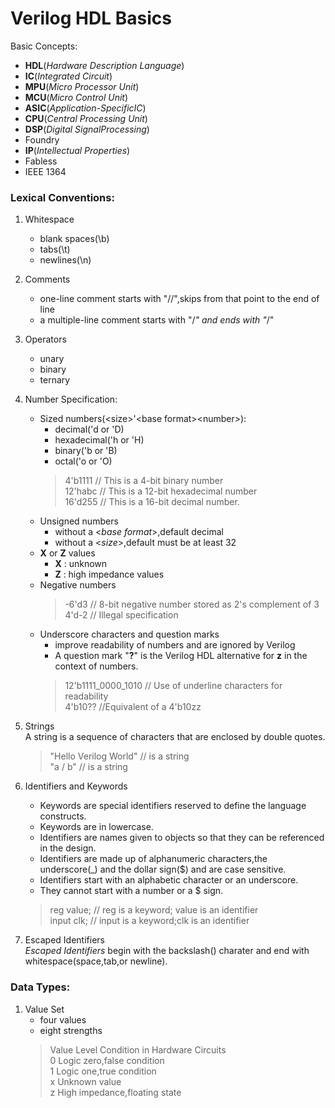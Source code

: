 # Verilog HDL Basics

Basic Concepts:
- **HDL**(_Hardware Description Language_)
- **IC**(_Integrated Circuit_)
- **MPU**(_Micro Processor Unit_)
- **MCU**(_Micro Control Unit_)
- **ASIC**(_Application-SpecificIC_)
- **CPU**(_Central Processing Unit_)
- **DSP**(_Digital SignalProcessing_)
- Foundry
- **IP**(_Intellectual Properties_)
- Fabless
- IEEE 1364

### Lexical Conventions:
1. Whitespace
    - blank spaces(\b)
    - tabs(\t)
    - newlines(\n)
2. Comments
    - one-line comment starts with "//",skips from that point to the end of line
    - a multiple-line comment starts with "/*" and ends with "*/"
3. Operators
    - unary
    - binary
    - ternary
4. Number Specification:      
    - Sized numbers(\<size\>\'\<base format\>\<number\>):      
        - decimal('d or 'D)
        - hexadecimal('h or 'H)
        - binary('b or 'B)
        - octal('o or 'O)
        > 4'b1111 // This is a 4-bit  binary number  
        > 12'habc // This is a 12-bit hexadecimal   number   
        > 16'd255 // This is a 16-bit decimal number.  
    - Unsigned numbers
        - without a \<_base format_\>,default decimal
        - without a \<_size_\>,default must be at least 32
    - **X** or **Z** values
        - **X** : unknown
        - **Z** : high impedance values
    - Negative numbers
        > -6'd3 // 8-bit negative number stored as 2's complement of 3  
        > 4'd-2 // Illegal specification
    - Underscore characters and question marks
        - improve readability of numbers and are ignored by Verilog  
        - A question mark "**?**" is the Verilog HDL alternative for **z** in the context of numbers.
        > 12'b1111_0000_1010 // Use of underline characters for readability  
        > 4'b10?? //Equivalent of a 4'b10zz
5. Strings  
    A string is a sequence of characters that are enclosed by double quotes.
    > "Hello Verilog World" // is a string  
    > "a / b" // is a string

6. Identifiers and Keywords  
    - Keywords are special identifiers reserved to define the language constructs.  
    - Keywords are in lowercase.
    - Identifiers are names given to objects so that they can be referenced in the design.
    - Identifiers are made up of alphanumeric characters,the underscore(_) and the dollar sign($) and are case sensitive.
    - Identifiers start with an alphabetic character or an underscore.
    - They cannot start with a number or a $ sign.
    > reg value; // reg is a keyword; value is an identifier  
    > input clk; // input is a keyword;clk is an identifier
7. Escaped Identifiers  
    _Escaped Identifiers_ begin with the backslash(\) charater and end with whitespace(space,tab,or newline).

### Data Types:
1. Value Set  
    - four values
    - eight strengths
    > Value Level       Condition in Hardware Circuits  
    > 0                 Logic zero,false condition  
    > 1                 Logic one,true condition  
    > x                 Unknown value  
    > z                 High impedance,floating state





